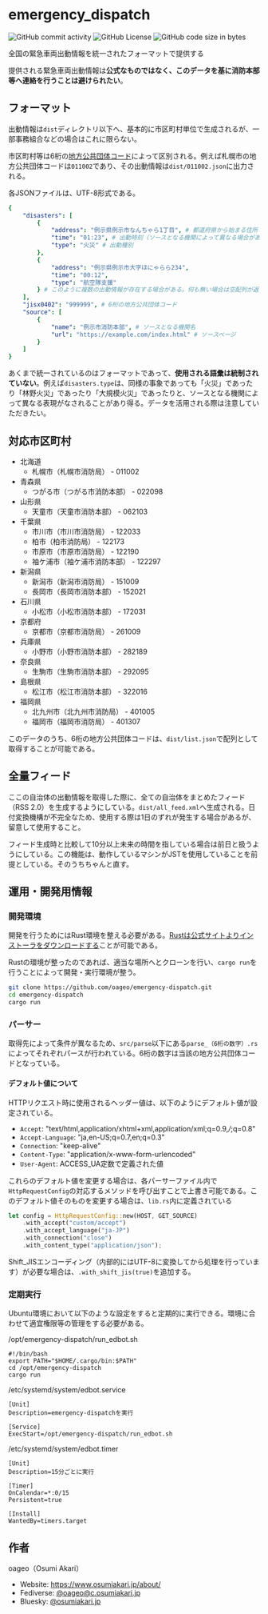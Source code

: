 # emergency_dispatch
![GitHub commit activity](https://img.shields.io/github/commit-activity/y/oageo/emergency-dispatch)
![GitHub License](https://img.shields.io/github/license/oageo/emergency-dispatch)
![GitHub code size in bytes](https://img.shields.io/github/languages/code-size/oageo/emergency-dispatch)

全国の緊急車両出動情報を統一されたフォーマットで提供する

提供される緊急車両出動情報は**公式なものではなく、このデータを基に消防本部等へ連絡を行うことは避けられたい**。

## フォーマット
出動情報は`dist`ディレクトリ以下へ、基本的に市区町村単位で生成されるが、一部事務組合などの場合はこれに限らない。

市区町村等は6桁の[地方公共団体コード](https://www.soumu.go.jp/denshijiti/code.html)によって区別される。例えば札幌市の地方公共団体コードは`011002`であり、その出動情報は`dist/011002.json`に出力される。

各JSONファイルは、UTF-8形式である。

```yaml
{
    "disasters": [
        {
            "address": "例示県例示市なんちゃら1丁目", # 都道府県から始まる住所
            "time": "01:23", # 出動時刻（ソースとなる機関によって異なる場合がある）
            "type": "火災" # 出動種別
        },
        {
            "address": "例示県例示市大字ほにゃらら234",
            "time": "00:12",
            "type": "航空隊支援"
        } # このように複数の出動情報が存在する場合がある。何も無い場合は空配列が返される。
    ],
    "jisx0402": "999999", # 6桁の地方公共団体コード
    "source": [
        {
            "name": "例示市消防本部", # ソースとなる機関名
            "url": "https://example.com/index.html" # ソースページ
        }
    ]
}
```

あくまで統一されているのはフォーマットであって、**使用される語彙は統制されていない**。例えば`disasters.type`は、同様の事象であっても「火災」であったり「林野火災」であったり「大規模火災」であったりと、ソースとなる機関によって異なる表現がなされることがあり得る。データを活用される際は注意していただきたい。

## 対応市区町村
* 北海道
    * 札幌市（札幌市消防局） - 011002
* 青森県
    * つがる市（つがる市消防本部） - 022098
* 山形県
    * 天童市（天童市消防本部） - 062103
* 千葉県
    * 市川市（市川市消防局） - 122033
    * 柏市（柏市消防局） - 122173
    * 市原市（市原市消防局） - 122190
    * 袖ケ浦市（袖ケ浦市消防本部） - 122297
* 新潟県
    * 新潟市（新潟市消防局） - 151009
    * 長岡市（長岡市消防本部） - 152021
* 石川県
    * 小松市（小松市消防本部） - 172031
* 京都府
    * 京都市（京都市消防局） - 261009
* 兵庫県
    * 小野市（小野市消防本部） - 282189
* 奈良県
    * 生駒市（生駒市消防本部） - 292095
* 島根県
    * 松江市（松江市消防本部） - 322016
* 福岡県
    * 北九州市（北九州市消防局） - 401005
    * 福岡市（福岡市消防局） - 401307

このデータのうち、6桁の地方公共団体コードは、`dist/list.json`で配列として取得することが可能である。

## 全量フィード
ここの自治体の出動情報を取得した際に、全ての自治体をまとめたフィード（RSS 2.0）を生成するようにしている。`dist/all_feed.xml`へ生成される。日付変換機構が不完全なため、使用する際は1日のずれが発生する場合があるが、留意して使用すること。

フィード生成時と比較して10分以上未来の時間を指している場合は前日と扱うようにしている。この機能は、動作しているマシンがJSTを使用していることを前提としている。そのうちちゃんと直す。

## 運用・開発用情報

### 開発環境
開発を行うためにはRust環境を整える必要がある。[Rustは公式サイトよりインストーラをダウンロードする](https://www.rust-lang.org/ja/tools/install)ことが可能である。

Rustの環境が整ったのであれば、適当な場所へとクローンを行い、`cargo run`を行うことによって開発・実行環境が整う。

```bash
git clone https://github.com/oageo/emergency-dispatch.git
cd emergency-dispatch
cargo run
```

### パーサー
取得先によって条件が異なるため、`src/parse`以下にある`parse_（6桁の数字）.rs`によってそれぞれパースが行われている。6桁の数字は当該の地方公共団体コードとなっている。

#### デフォルト値について
HTTPリクエスト時に使用されるヘッダー値は、以下のようにデフォルト値が設定されている。

* `Accept`: "text/html,application/xhtml+xml,application/xml;q=0.9,*/*;q=0.8"
* `Accept-Language`: "ja,en-US;q=0.7,en;q=0.3"
* `Connection`: "keep-alive"
* `Content-Type`: "application/x-www-form-urlencoded"
* `User-Agent`: ACCESS_UA定数で定義された値

これらのデフォルト値を変更する場合は、各パーサーファイル内で`HttpRequestConfig`の対応するメソッドを呼び出すことで上書き可能である。このデフォルト値そのものを変更する場合は、`lib.rs`内に定義されている

```rust
let config = HttpRequestConfig::new(HOST, GET_SOURCE)
    .with_accept("custom/accept")
    .with_accept_language("ja-JP")
    .with_connection("close")
    .with_content_type("application/json");
```

Shift_JISエンコーディング（内部的にはUTF-8に変換してから処理を行っています）が必要な場合は、`.with_shift_jis(true)`を追加する。

### 定期実行
Ubuntu環境において以下のような設定をすると定期的に実行できる。環境に合わせて適宜権限等の管理をする必要がある。

/opt/emergency-dispatch/run_edbot.sh
```
#!/bin/bash
export PATH="$HOME/.cargo/bin:$PATH"
cd /opt/emergency-dispatch
cargo run
```

/etc/systemd/system/edbot.service
```
[Unit]
Description=emergency-dispatchを実行

[Service]
ExecStart=/opt/emergency-dispatch/run_edbot.sh
```

/etc/systemd/system/edbot.timer
```
[Unit]
Description=15分ごとに実行

[Timer]
OnCalendar=*:0/15
Persistent=true

[Install]
WantedBy=timers.target
```

## 作者
oageo（Osumi Akari）

* Website: https://www.osumiakari.jp/about/
* Fediverse: [@oageo@c.osumiakari.jp](https://c.osumiakari.jp/@oageo)
* Bluesky: [@osumiakari.jp](https://bsky.app/profile/osumiakari.jp)
